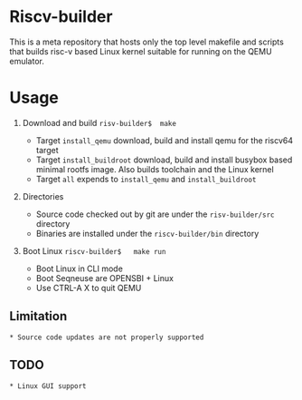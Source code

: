 # Riscv-builder

This is a meta repository that hosts only the top level makefile and scripts
that builds risc-v based Linux kernel suitable for running on the QEMU emulator.

# Usage

1. Download and build
    `risv-builder$  make`
     * Target `install_qemu` download, build and install qemu for the riscv64 target
     * Target `install_buildroot` download, build and install busybox based minimal rootfs image. Also builds toolchain and the Linux kernel
     * Target `all` expends to `install_qemu` and `install_buildroot`

1. Directories
     * Source code checked out by git are under the `risv-builder/src` directory
     * Binaries are installed under the `riscv-builder/bin` directory

1. Boot Linux
    `riscv-builder$   make run`
    * Boot Linux in CLI mode
    * Boot Seqneuse are OPENSBI + Linux
    * Use CTRL-A X to quit QEMU 


## Limitation
    * Source code updates are not properly supported

## TODO
    * Linux GUI support
